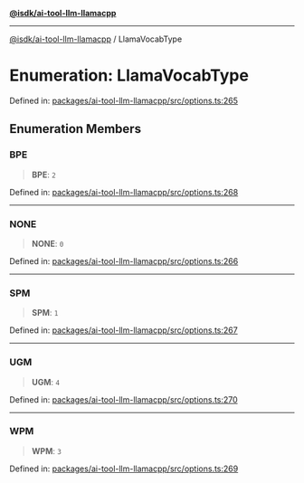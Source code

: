 [**@isdk/ai-tool-llm-llamacpp**](../README.md)

***

[@isdk/ai-tool-llm-llamacpp](../globals.md) / LlamaVocabType

# Enumeration: LlamaVocabType

Defined in: [packages/ai-tool-llm-llamacpp/src/options.ts:265](https://github.com/isdk/ai-tool-llm-llamacpp.js/blob/b3c6428c9dc34d63fcfc676dacdbb58e0dab6ec2/src/options.ts#L265)

## Enumeration Members

### BPE

> **BPE**: `2`

Defined in: [packages/ai-tool-llm-llamacpp/src/options.ts:268](https://github.com/isdk/ai-tool-llm-llamacpp.js/blob/b3c6428c9dc34d63fcfc676dacdbb58e0dab6ec2/src/options.ts#L268)

***

### NONE

> **NONE**: `0`

Defined in: [packages/ai-tool-llm-llamacpp/src/options.ts:266](https://github.com/isdk/ai-tool-llm-llamacpp.js/blob/b3c6428c9dc34d63fcfc676dacdbb58e0dab6ec2/src/options.ts#L266)

***

### SPM

> **SPM**: `1`

Defined in: [packages/ai-tool-llm-llamacpp/src/options.ts:267](https://github.com/isdk/ai-tool-llm-llamacpp.js/blob/b3c6428c9dc34d63fcfc676dacdbb58e0dab6ec2/src/options.ts#L267)

***

### UGM

> **UGM**: `4`

Defined in: [packages/ai-tool-llm-llamacpp/src/options.ts:270](https://github.com/isdk/ai-tool-llm-llamacpp.js/blob/b3c6428c9dc34d63fcfc676dacdbb58e0dab6ec2/src/options.ts#L270)

***

### WPM

> **WPM**: `3`

Defined in: [packages/ai-tool-llm-llamacpp/src/options.ts:269](https://github.com/isdk/ai-tool-llm-llamacpp.js/blob/b3c6428c9dc34d63fcfc676dacdbb58e0dab6ec2/src/options.ts#L269)
